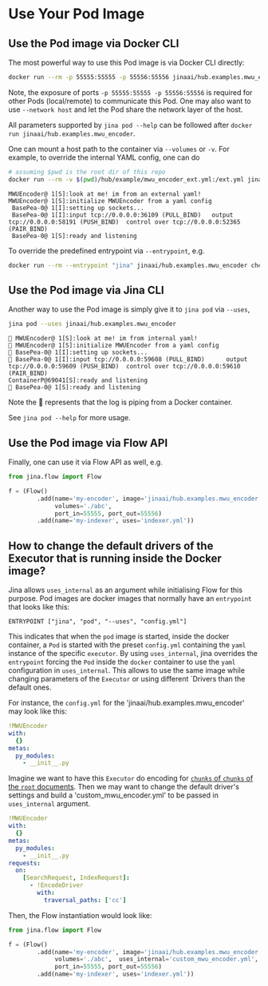 # Use Your Pod Image

## Use the Pod image via Docker CLI

The most powerful way to use this Pod image is via Docker CLI directly:

```bash
docker run --rm -p 55555:55555 -p 55556:55556 jinaai/hub.examples.mwu_encoder --port-in 55555 --port-out 55556
```

Note, the exposure of ports `-p 55555:55555 -p 55556:55556` is required for other Pods (local/remote) to communicate this Pod. One may also want to use `--network host` and let the Pod share the network layer of the host.
 
All parameters supported by `jina pod --help` can be followed after `docker run jinaai/hub.examples.mwu_encoder`.

One can mount a host path to the container via `--volumes` or `-v`. For example, to override the internal YAML config, one can do

```bash
# assuming $pwd is the root dir of this repo 
docker run --rm -v $(pwd)/hub/example/mwu_encoder_ext.yml:/ext.yml jinaai/hub.examples.mwu_encoder
```

```text
MWUEncoder@ 1[S]:look at me! im from an external yaml!
MWUEncoder@ 1[S]:initialize MWUEncoder from a yaml config
 BasePea-0@ 1[I]:setting up sockets...
 BasePea-0@ 1[I]:input tcp://0.0.0.0:36109 (PULL_BIND) 	 output tcp://0.0.0.0:58191 (PUSH_BIND)	 control over tcp://0.0.0.0:52365 (PAIR_BIND)
 BasePea-0@ 1[S]:ready and listening
```

To override the predefined entrypoint via `--entrypoint`, e.g.

```bash
docker run --rm --entrypoint "jina" jinaai/hub.examples.mwu_encoder check
```

## Use the Pod image via Jina CLI

Another way to use the Pod image is simply give it to `jina pod` via `--uses`,
```bash
jina pod --uses jinaai/hub.examples.mwu_encoder
```

```text
🐳 MWUEncoder@ 1[S]:look at me! im from internal yaml!
🐳 MWUEncoder@ 1[S]:initialize MWUEncoder from a yaml config
🐳 BasePea-0@ 1[I]:setting up sockets...
🐳 BasePea-0@ 1[I]:input tcp://0.0.0.0:59608 (PULL_BIND) 	 output tcp://0.0.0.0:59609 (PUSH_BIND)	 control over tcp://0.0.0.0:59610 (PAIR_BIND)
ContainerP@69041[S]:ready and listening
🐳 BasePea-0@ 1[S]:ready and listening
```

Note the 🐳 represents that the log is piping from a Docker container.

See `jina pod --help` for more usage.

## Use the Pod image via Flow API

Finally, one can use it via Flow API as well, e.g.

```python
from jina.flow import Flow

f = (Flow()
        .add(name='my-encoder', image='jinaai/hub.examples.mwu_encoder',
             volumes='./abc', 
             port_in=55555, port_out=55556)
        .add(name='my-indexer', uses='indexer.yml'))
```

## How to change the default drivers of the Executor that is running inside the Docker image?

Jina allows `uses_internal` as an argument while initialising Flow for this purpose. Pod images are docker images that normally have an 
`entrypoint` that looks like this:

`ENTRYPOINT ["jina", "pod", "--uses", "config.yml"]`

This indicates that when the `pod` image is started, inside the docker container, a `Pod` is started with the preset `config.yml` containing
the `yaml` instance of the specific `executor`. By using `uses_internal`, jina overrides the `entrypoint` forcing the `Pod` inside the `docker` container
to use the `yaml` configuration in `uses_internal`. This allows to use the same image while changing parameters of the `Executor` or using different `Drivers 
than the default ones.

For instance, the `config.yml` for the 'jinaai/hub.examples.mwu_encoder' may look like this:

```yaml
!MWUEncoder
with:
  {}
metas:
  py_modules: 
    - __init__.py
```

Imagine we want to have this `Executor` do encoding for [`chunks` of `chunks` of the `root` documents](https://docs.jina.ai/chapters/traversal.html). Then we may want to 
change the default driver's settings and build a 'custom_mwu_encoder.yml' to be passed in `uses_internal` argument.

```yaml
!MWUEncoder
with:
  {}
metas:
  py_modules: 
    - __init__.py
requests:
  on:
    [SearchRequest, IndexRequest]:
      - !EncodeDriver
        with:
          traversal_paths: ['cc']
```

Then, the Flow instantiation would look like:

```python
from jina.flow import Flow

f = (Flow()
        .add(name='my-encoder', image='jinaai/hub.examples.mwu_encoder',
             volumes='./abc',  uses_internal='custom_mwu_encoder.yml',
             port_in=55555, port_out=55556)
        .add(name='my-indexer', uses='indexer.yml'))
```